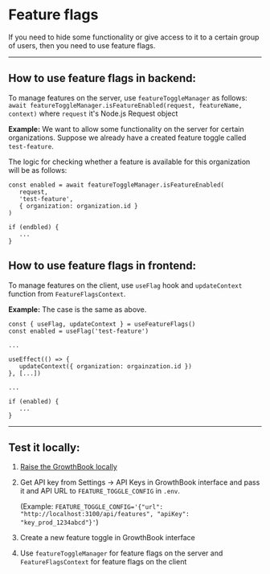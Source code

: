 Feature flags
==

If you need to hide some functionality or give access to it to a certain group of users, 
then you need to use feature flags.

***

## How to use feature flags in backend:
To manage features on the server, use `featureToggleManager` as follows:  
`await featureToggleManager.isFeatureEnabled(request, featureName, context)`
where `request` it's Node.js Request object

**Example:** We want to allow some functionality on the server for certain organizations. 
Suppose we already have a created feature toggle called `test-feature`.

The logic for checking whether a feature is available for this organization will be as follows:  
```
const enabled = await featureToggleManager.isFeatureEnabled(
   request,
   'test-feature', 
   { organization: organization.id }
)

if (endbled) {
   ...
}
```

## How to use feature flags in frontend:
To manage features on the client, use `useFlag` hook and `updateContext` function from `FeatureFlagsContext`.

**Example:** The case is the same as above.
```
const { useFlag, updateContext } = useFeatureFlags()
const enabled = useFlag('test-feature')

...

useEffect(() => {
   updateContext({ organization: orgainzation.id })
}, [...])

...

if (enabled) {
   ...
}
```

***

## Test it locally:
1) [Raise the GrowthBook locally](https://docs.growthbook.io/self-host)
2) Get API key from Settings -> API Keys in GrowthBook interface and pass it and API URL to `FEATURE_TOGGLE_CONFIG` in `.env`.

   (Example: `FEATURE_TOGGLE_CONFIG='{"url": "http://localhost:3100/api/features", "apiKey": "key_prod_1234abcd"}'`)
3) Create a new feature toggle in GrowthBook interface
4) Use `featureToggleManager` for feature flags on the server and `FeatureFlagsContext` for feature flags on the client


